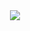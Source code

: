 <div align="center">
  <img src="https://github-readme-stats.vercel.app/api?username=drv-rajesh&count_private=true&show_icons=true&&bg_color=30,904e95,1a051c&title_color=fff&text_color=fff" />
</div>
